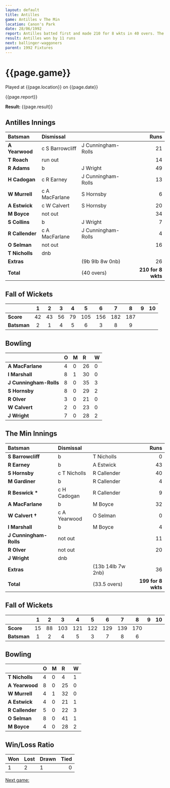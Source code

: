 ```yaml
---
layout: default
title: Antilles
game: Antilles v The Min
location: Canon's Park
date: 28/06/1992
report: Antilles batted first and made 210 for 8 wkts in 40 overs. The Min replied with 199 for 8 wkts in 40 overs
result: Antilles won by 11 runs
next: ballinger-waggoners
parent: 1992 Fixtures
---
```


# {{page.game}}

Played at {{page.location}} on {{page.date}}

{{page.report}}

**Result:** {{page.result}}

## Antilles Innings

| Batsman | Dismissal |  | Runs |
|:---|:---|---|---:|
| **A Yearwood** | c S Barrowcliff | J Cunningham-Rolls | 21 | 
| **T Roach** | run out |  | 14 | 
| **R Adams** | b | J Wright | 49 | 
| **H Cadogan** | c R Earney | J Cunningham-Rolls | 13 | 
| **W Murrell** | c A MacFarlane | S Hornsby | 6 | 
| **A Estwick** | c W Calvert | S Hornsby | 20 |
| **M Boyce** | not out |  | 34 | 
| **S Collins** | b | J Wright | 7 |
| **R Callender** | c A MacFarlane | J Cunningham-Rolls | 4 | 
| **O Selman** | not out |  | 16 | 
| **T Nicholls** | dnb |  |  |
| **Extras** | | (9b 9lb 8w 0nb) | 26 | 
| **Total** | | (40 overs) | **210 for 8 wkts** | 

## Fall of Wickets

| | 1 | 2 | 3 | 4 | 5 | 6 | 7 | 8 | 9 | 10 |
|---|:---:|:---:|:---:|:---:|:---:|:---:|:---:|:---:|:---:|:---:|
| **Score** | 42 | 43 | 56 | 79 | 105 | 156 | 182 | 187 |  |  |
| **Batsman** | 2 | 1 | 4 | 5 | 6 | 3 | 8 | 9 |  |  |

## Bowling

| | O | M | R | W |
|---|:---|:---|:---|:---|
| **A MacFarlane** | 4 | 0 | 26 | 0 | 
| **I Marshall** | 8 | 1 | 30 | 0 | 
| **J Cunningham-Rolls** | 8 | 0 | 35 | 3 | 
| **S Hornsby** | 8 | 0 | 29 | 2 | 
| **R Olver** | 3 | 0 | 21 | 0 |
| **W Calvert** | 2 | 0 | 23 | 0 |
| **J Wright** | 7 | 0 | 28 | 2 |

## The Min Innings

| Batsman | Dismissal |  | Runs |
|:---|:---|---|---:|
| **S Barrowcliff** | b | T Nicholls | 0 | 
| **R Earney** | b | A Estwick | 43 | 
| **S Hornsby** | c T Nicholls | R Callender | 40 | 
| **M Gardiner** | b | R Callender | 4 | 
| **R Beswick &#42;** | c H Cadogan | R Callender | 9 | 
| **A MacFarlane** | b | M Boyce | 32 | 
| **W Calvert &#8224;** | c A Yearwood | O Selman | 0 | 
| **I Marshall** | b | M Boyce | 4 | 
| **J Cunningham-Rolls** | not out |  | 11 | 
| **R Olver** | not out |  | 20 | 
| **J Wright** | dnb |  |  | 
| **Extras** | | (13b 14lb 7w 2nb) | 36 | 
| **Total** | | (33.5 overs) | **199 for 8 wkts** | 

## Fall of Wickets

| | 1 | 2 | 3 | 4 | 5 | 6 | 7 | 8 | 9 | 10 |
|---|:---:|:---:|:---:|:---:|:---:|:---:|:---:|:---:|:---:|:---:|
| **Score** | 15 | 88 | 103 | 121 | 122 | 129 | 139 | 170 |  |  | 
| **Batsman** | 1 | 2 | 4 | 5 | 3 | 7 | 8 | 6 |  |  | 

## Bowling

| | O | M | R | W |
|---|:---|:---|:---|:---|
| **T Nicholls** | 4 | 0 | 4 | 1 | 
| **A Yearwood** | 8 | 0 | 25 | 0 | 
| **W Murrell** | 4 | 1 | 32 | 0 | 
| **A Estwick** | 4 | 0 | 21 | 1 | 
| **R Callender** | 5 | 0 | 22 | 3 |
| **O Selman** | 8 | 0 | 41 | 1 | 
| **M Boyce** | 4 | 0 | 28 | 2 | 

## Win/Loss Ratio

| Won | Lost | Drawn | Tied |
|:---|:---|:---|---:|
| 1 | 2 | 1 | 0 |

[Next game:]({{page.next}})